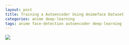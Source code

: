 ```yaml
---
layout: post
title: Training a Autoencoder Using Animeface Dataset
categories: anime deep-learning
tags: anime face-detection autoencoder deep-learning
---
```


![](/img/autoencoder.png)

